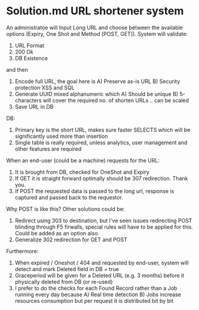 # Solution.md URL shortener system

An administratoe will Input Long URL and choose between the available options (Expiry, One Shot and Method [POST, GET]). System will validate:
1. URL Format
2. 200 Ok
3. DB Existence

and then
1. Encode full URL, the goal here is A) Preserve as-is URL B) Security protection XSS and SQL
2. Generate UUID mixed alphanumeric which A) Should be unique B) 5-characters will cover the required no. of shorten URLs .. can be scaled
3. Save URL in DB


DB:
1. Primary key is the short URL, makes sure faster SELECTS which will be significantly used more than insertion
2. Single table is really required, unless analytics, user management and other features are required

When an end-user (could be a machine) requests for the URL:
1. It is brought from DB, checked for OneShot and Expiry
2. If GET it is straight forward optimally should be 307 redirection. Thank you.
3. If POST the requested data is passed to the long url, response is captured and passed back to the requestor. 

Why POST is like this? Other solutions could be:
1. Redirect using 303 to destination, but I've seen issues redirecting POST blinding through F5 firwalls, special rules will have to be applied for this. Could be added as an option also.
2. Generalize 302 redirection for GET and POST

Furthermore:
1. When expired / Oneshot / 404 and requested by end-user, system will detect and mark Deleted field in DB = true
2. Graceperiod will be given for a Deleted URL (e.g. 3 months) before it physically deleted from DB (or re-used)
3. I prefer to do the checks for each Found Record rather than a Job running every day because A) Real time detection B) Jobs increase resources consumption but per request it is distributed bit by bit
